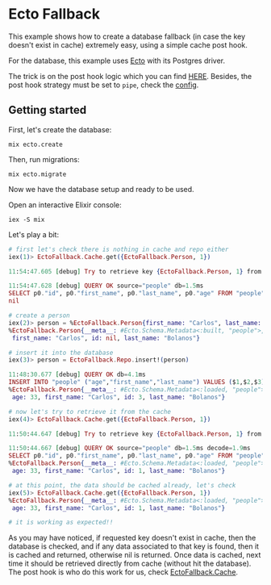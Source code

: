 # Ecto Fallback

This example shows how to create a database fallback (in case the key doesn't
exist in cache) extremely easy, using a simple cache post hook.

For the database, this example uses [Ecto](https://github.com/elixir-ecto/ecto)
with its Postgres driver.

The trick is on the post hook logic which you can find [HERE](lib/ecto_fallback/cache.ex#L7-L21).
Besides, the post hook strategy must be set to `pipe`, check the [config](config/config.exs#L16).

## Getting started

First, let's create the database:

```
mix ecto.create
```

Then, run migrations:

```
mix ecto.migrate
```

Now we have the database setup and ready to be used.

Open an interactive Elixir console:

```
iex -S mix
```

Let's play a bit:

```elixir
# first let's check there is nothing in cache and repo either
iex(1)> EctoFallback.Cache.get({EctoFallback.Person, 1})

11:54:47.605 [debug] Try to retrieve key {EctoFallback.Person, 1} from database

11:54:47.628 [debug] QUERY OK source="people" db=1.5ms
SELECT p0."id", p0."first_name", p0."last_name", p0."age" FROM "people" AS p0 WHERE (p0."id" = $1) [1]
nil

# create a person
iex(2)> person = %EctoFallback.Person{first_name: "Carlos", last_name: "Bolanos", age: 33}
%EctoFallback.Person{__meta__: #Ecto.Schema.Metadata<:built, "people">, age: 33,
 first_name: "Carlos", id: nil, last_name: "Bolanos"}

# insert it into the database
iex(3)> person = EctoFallback.Repo.insert!(person)

11:48:30.677 [debug] QUERY OK db=4.1ms
INSERT INTO "people" ("age","first_name","last_name") VALUES ($1,$2,$3) RETURNING "id" [33, "Carlos", "Bolanos"]
%EctoFallback.Person{__meta__: #Ecto.Schema.Metadata<:loaded, "people">,
 age: 33, first_name: "Carlos", id: 3, last_name: "Bolanos"}

# now let's try to retrieve it from the cache
iex(4)> EctoFallback.Cache.get({EctoFallback.Person, 1})

11:50:44.647 [debug] Try to retrieve key {EctoFallback.Person, 1} from database

11:50:44.667 [debug] QUERY OK source="people" db=1.5ms decode=1.9ms
SELECT p0."id", p0."first_name", p0."last_name", p0."age" FROM "people" AS p0 WHERE (p0."id" = $1) [1]
%EctoFallback.Person{__meta__: #Ecto.Schema.Metadata<:loaded, "people">,
 age: 33, first_name: "Carlos", id: 1, last_name: "Bolanos"}

# at this point, the data should be cached already, let's check
iex(5)> EctoFallback.Cache.get({EctoFallback.Person, 1})
%EctoFallback.Person{__meta__: #Ecto.Schema.Metadata<:loaded, "people">,
 age: 33, first_name: "Carlos", id: 1, last_name: "Bolanos"}

# it is working as expected!!
```

As you may have noticed, if requested key doesn't exist in cache, then the
database is checked, and if any data associated to that key is found, then
it is cached and returned, otherwise nil is returned. Once data is cached,
next time it should be retrieved directly from cache (without hit the database).
The post hook is who do this work for us, check [EctoFallback.Cache](lib/ecto_fallback/cache.ex#L7-L21).
